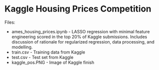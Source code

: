 # Kaggle Housing Prices Competition

Files:

* ames_housing_prices.ipynb - LASSO regression with minimal feature engineering scored in the top 20% of Kaggle submissions.
Includes discussion of rationale for regularized regression, data processing, and modelling.
* train.csv - Training data from Kaggle
* test.csv - Test set from Kaggle
* kaggle_pos.PNG - Image of Kaggle finish
